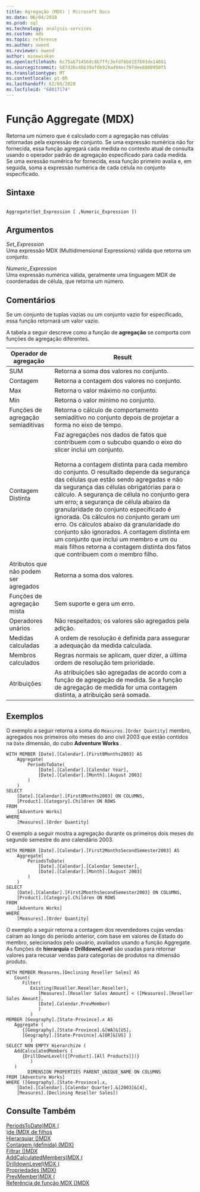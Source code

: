 ```yaml
---
title: Agregação (MDX) | Microsoft Docs
ms.date: 06/04/2018
ms.prod: sql
ms.technology: analysis-services
ms.custom: mdx
ms.topic: reference
ms.author: owend
ms.reviewer: owend
author: minewiskan
ms.openlocfilehash: 6c75ab71456dc8b7ffc3efdf6bd157693de14881
ms.sourcegitcommit: b87d36c46b39af8b929ad94ec707dee8800950f5
ms.translationtype: MT
ms.contentlocale: pt-BR
ms.lasthandoff: 02/08/2020
ms.locfileid: "68017174"
---
```

# <a name="aggregate-mdx"></a>Função Aggregate (MDX)


  Retorna um número que é calculado com a agregação nas células retornadas pela expressão de conjunto. Se uma expressão numérica não for fornecida, essa função agregará cada medida no contexto atual de consulta usando o operador padrão de agregação especificado para cada medida. Se uma exressão numérica for fornecida, essa função primeiro avalia e, em seguida, soma a expressão numérica de cada célula no conjunto especificado.  
  
## <a name="syntax"></a>Sintaxe  
  
```  
  
Aggregate(Set_Expression [ ,Numeric_Expression ])  
```  
  
## <a name="arguments"></a>Argumentos  
 *Set_Expression*  
 Uma expressão MDX (Multidimensional Expressions) válida que retorna um conjunto.  
  
 *Numeric_Expression*  
 Uma expressão numérica válida, geralmente uma linguagem MDX de coordenadas de célula, que retorna um número.  
  
## <a name="remarks"></a>Comentários  
 Se um conjunto de tuplas vazias ou um conjunto vazio for especificado, essa função retornará um valor vazio.  
  
 A tabela a seguir descreve como a função de **agregação** se comporta com funções de agregação diferentes.  
  
|Operador de agregação|Result|  
|--------------------------|------------|  
|SUM|Retorna a soma dos valores no conjunto.|  
|Contagem|Retorna a contagem dos valores no conjunto.|  
|Max|Retorna o valor máximo no conjunto.|  
|Mín|Retorna o valor mínimo no conjunto.|  
|Funções de agregação semiaditivas|Retorna o cálculo de comportamento semiaditivo no conjunto depois de projetar a forma no eixo de tempo.|  
|Contagem Distinta|Faz agregações nos dados de fatos que contribuem com o subcubo quando o eixo do slicer inclui um conjunto.<br /><br /> Retorna a contagem distinta para cada membro do conjunto. O resultado depende da segurança das células que estão sendo agregadas e não da segurança das células obrigatórias para o cálculo. A segurança de célula no conjunto gera um erro; a segurança de célula abaixo da granularidade do conjunto especificado é ignorada. Os cálculos no conjunto geram um erro. Os cálculos abaixo da granularidade do conjunto são ignorados. A contagem distinta em um conjunto que inclui um membro e um ou mais filhos retorna a contagem distinta dos fatos que contribuem com o membro filho.|  
|Atributos que não podem ser agregados|Retorna a soma dos valores.|  
|Funções de agregação mista|Sem suporte e gera um erro.|  
|Operadores unários|Não respeitados; os valores são agregados pela adição.|  
|Medidas calculadas|A ordem de resolução é definida para assegurar a adequação da medida calculada.|  
|Membros calculados|Regras normais se aplicam, quer dizer, a última ordem de resolução tem prioridade.|  
|Atribuições|As atribuições são agregadas de acordo com a função de agregação de medida. Se a função de agregação de medida for uma contagem distinta, a atribuição será somada.|  
  
## <a name="examples"></a>Exemplos  
 O exemplo a seguir retorna a soma do `Measures.[Order Quantity]` membro, agregados nos primeiros oito meses do ano civil 2003 que estão contidos na `Date` dimensão, do cubo **Adventure Works** .  
  
```  
WITH MEMBER [Date].[Calendar].[First8Months2003] AS  
    Aggregate(  
        PeriodsToDate(  
            [Date].[Calendar].[Calendar Year],   
            [Date].[Calendar].[Month].[August 2003]  
        )  
    )  
SELECT   
    [Date].[Calendar].[First8Months2003] ON COLUMNS,  
    [Product].[Category].Children ON ROWS  
FROM  
    [Adventure Works]  
WHERE  
    [Measures].[Order Quantity]  
```  
  
 O exemplo a seguir mostra a agregação durante os primeiros dois meses do segundo semestre do ano calendário 2003.  
  
```  
WITH MEMBER [Date].[Calendar].[First2MonthsSecondSemester2003] AS  
    Aggregate(  
        PeriodsToDate(  
            [Date].[Calendar].[Calendar Semester],   
            [Date].[Calendar].[Month].[August 2003]  
        )  
    )  
SELECT   
    [Date].[Calendar].[First2MonthsSecondSemester2003] ON COLUMNS,  
    [Product].[Category].Children ON ROWS  
FROM  
    [Adventure Works]  
WHERE  
    [Measures].[Order Quantity]  
```  
  
 O exemplo a seguir retorna a contagem dos revendedores cujas vendas caíram ao longo do período anterior, com base em valores de Estado do membro, selecionados pelo usuário, avaliados usando a função Aggregate. As funções de **hierarquia** e **DrilldownLevel** são usadas para retornar valores para recusar vendas para categorias de produtos na dimensão produto.  
  
```  
WITH MEMBER Measures.[Declining Reseller Sales] AS   
   Count(  
      Filter(  
         Existing(Reseller.Reseller.Reseller),   
            [Measures].[Reseller Sales Amount] < ([Measures].[Reseller Sales Amount],  
            [Date].Calendar.PrevMember)  
            )  
         )  
MEMBER [Geography].[State-Province].x AS   
   Aggregate (   
      {[Geography].[State-Province].&[WA]&[US],   
      [Geography].[State-Province].&[OR]&[US] }   
         )  
SELECT NON EMPTY Hierarchize (  
   AddCalculatedMembers (  
      {DrillDownLevel({[Product].[All Products]})}  
         )  
   )  
        DIMENSION PROPERTIES PARENT_UNIQUE_NAME ON COLUMNS   
FROM [Adventure Works]  
WHERE ([Geography].[State-Province].x,   
    [Date].[Calendar].[Calendar Quarter].&[2003]&[4],  
    [Measures].[Declining Reseller Sales])  
```  
  
## <a name="see-also"></a>Consulte Também  
 [PeriodsToDate&#41;MDX &#40;](../mdx/periodstodate-mdx.md)   
 [&#41;de &#40;MDX de filhos](../mdx/children-mdx.md)   
 [Hierarquiar &#40;&#41;MDX](../mdx/hierarchize-mdx.md)   
 [Contagem &#40;definida&#41; &#40;MDX&#41;](../mdx/count-set-mdx.md)   
 [Filtrar &#40;&#41;MDX](../mdx/filter-mdx.md)   
 [AddCalculatedMembers&#41;MDX &#40;](../mdx/addcalculatedmembers-mdx.md)   
 [DrilldownLevel&#41;MDX &#40;](../mdx/drilldownlevel-mdx.md)   
 [Propriedades &#40;MDX&#41;](../mdx/properties-mdx.md)   
 [PrevMember&#41;MDX &#40;](../mdx/prevmember-mdx.md)   
 [Referência de função MDX &#40;&#41;MDX](../mdx/mdx-function-reference-mdx.md)  
  
  
